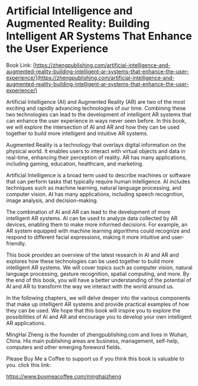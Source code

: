 # Artificial Intelligence and Augmented Reality: Building Intelligent AR Systems That Enhance the User Experience

Book Link: [https://zhengpublishing.com/artificial-intelligence-and-augmented-reality-building-intelligent-ar-systems-that-enhance-the-user-experience/](https://zhengpublishing.com/artificial-intelligence-and-augmented-reality-building-intelligent-ar-systems-that-enhance-the-user-experience/)

Artificial Intelligence (AI) and Augmented Reality (AR) are two of the most exciting and rapidly advancing technologies of our time. Combining these two technologies can lead to the development of intelligent AR systems that can enhance the user experience in ways never seen before. In this book, we will explore the intersection of AI and AR and how they can be used together to build more intelligent and intuitive AR systems.

Augmented Reality is a technology that overlays digital information on the physical world. It enables users to interact with virtual objects and data in real-time, enhancing their perception of reality. AR has many applications, including gaming, education, healthcare, and marketing.

Artificial Intelligence is a broad term used to describe machines or software that can perform tasks that typically require human intelligence. AI includes techniques such as machine learning, natural language processing, and computer vision. AI has many applications, including speech recognition, image analysis, and decision-making.

The combination of AI and AR can lead to the development of more intelligent AR systems. AI can be used to analyze data collected by AR devices, enabling them to make more informed decisions. For example, an AR system equipped with machine learning algorithms could recognize and respond to different facial expressions, making it more intuitive and user-friendly.

This book provides an overview of the latest research in AI and AR and explores how these technologies can be used together to build more intelligent AR systems. We will cover topics such as computer vision, natural language processing, gesture recognition, spatial computing, and more. By the end of this book, you will have a better understanding of the potential of AI and AR to transform the way we interact with the world around us.

In the following chapters, we will delve deeper into the various components that make up intelligent AR systems and provide practical examples of how they can be used. We hope that this book will inspire you to explore the possibilities of AI and AR and encourage you to develop your own intelligent AR applications.

MingHai Zheng is the founder of zhengpublishing.com and lives in Wuhan, China. His main publishing areas are business, management, self-help, computers and other emerging foreword fields.

Please Buy Me a Coffee to support us if you think this book is valuable to you. click this link:

https://www.buymeacoffee.com/minghaizheng

